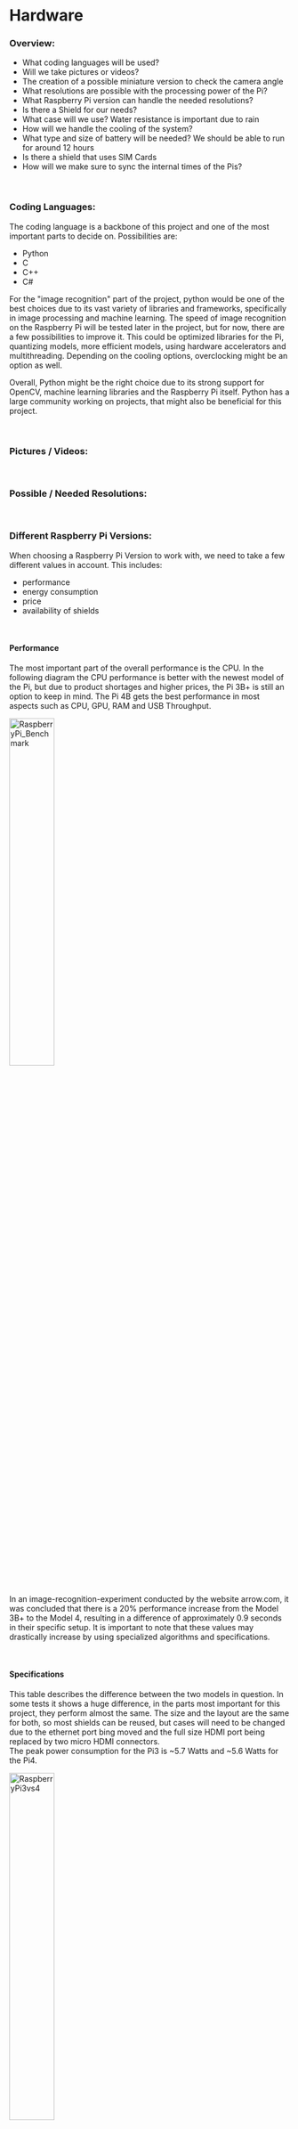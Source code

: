 # Hardware

### Overview:

* What coding languages will be used?
* Will we take pictures or videos?
* The creation of a possible miniature version to check the camera angle
* What resolutions are possible with the processing power of the Pi?
* What Raspberry Pi version can handle the needed resolutions?
* Is there a Shield for our needs?
* What case will we use? Water resistance is important due to rain
* How will we handle the cooling of the system?
* What type and size of battery will be needed? We should be able to run for around 12 hours
* Is there a shield that uses SIM Cards
* How will we make sure to sync the internal times of the Pis?

<br>

### Coding Languages:

The coding language is a backbone of this project and one of the most important parts to decide on. Possibilities are:

* Python
* C
* C++
* C# <br>

For the "image recognition" part of the project, python would be one of the best choices due to its vast variety of libraries and frameworks, specifically in image processing and machine learning. The speed of image recognition on the Raspberry Pi will be tested later in the project, but for now, there are a few possibilities to improve it. This could be optimized libraries for the Pi, quantizing models, more efficient models, using hardware accelerators and multithreading. Depending on the cooling options, overclocking might be an option as well. <br>

Overall, Python might be the right choice due to its strong support for OpenCV, machine learning libraries and the Raspberry Pi itself. Python has a large community working on projects, that might also be beneficial for this project.

<br>

### Pictures / Videos:

<br>

### Possible / Needed Resolutions:

<br>

### Different Raspberry Pi Versions:

When choosing a Raspberry Pi Version to work with, we need to take a few different values in account. This includes:

* performance
* energy consumption
* price
* availability of shields

<br>

#### Performance

The most important part of the overall performance is the CPU. In the following diagram the CPU performance is better with the newest model of the Pi, but due to product shortages and higher prices, the Pi 3B+ is still an option to keep in mind. The Pi 4B gets the best performance in most aspects such as CPU, GPU, RAM and USB Throughput.

<img src="Hardware_files/RaspberryPi_Benchmark.png" alt="RaspberryPi_Benchmark" style="width: 40%;" />

In an image-recognition-experiment conducted by the website arrow.com, it was concluded that there is a 20% performance increase from the Model 3B+ to the Model 4, resulting in a difference of approximately 0.9 seconds in their specific setup. It is important to note that these values may drastically increase by using specialized algorithms and specifications.

<br>

#### Specifications

This table describes the difference between the two models in question. In some tests it shows a huge difference, in the parts most important for this project, they perform almost the same. The size and the layout are the same for both, so most shields can be reused, but cases will need to be changed due to the ethernet port bing moved and the full size HDMI port being replaced by two micro HDMI connectors. <br>
The peak power consumption for the Pi3 is ~5.7 Watts and ~5.6 Watts for the Pi4. <br>

<img src="Hardware_files/RaspberryPi3vs4.jpeg" alt="RaspberryPi3vs4" style="width: 40%;" />

The pricing shows the Raspberry Pi 3B as the overall cheapest model.


| Product                     | Price    |            |
| :---------------------------- | ---------- | ------------ |
| Raspberry Pi 4 Model B 4GB  | 78.99€  | Amazon.com |
| Raspberry Pi 4 Model B 8GB  | 126.04€ | Amazon.com |
| Raspberry Pi 3 Model B 1GB  | 51.21€  | Amazon.com |
| Raspberry Pi 3 Model B+ 1GB | 77.99€  | Amazon.com |

[^1]

<br>

#### Conclusion

Overall can be said that the RaspberryPi3B is the better option for this project, due to a lower price range. While still a great product, the increased performance of the RaspberryPi4, does not justify the higher prices in the case of our specific project.

<br>

### Shields:

There are a few things pre-existing shields would make a lot easier. Luckily enough, the Raspberry Pi community creates a vast variety of shields for almost any purpose. <br>

This are some of the shields that could possibly be used in this project:


| Purpose                                  | Description                                               | Price   | Link                                                                                                                                                                                                                                                 |
| :----------------------------------------- | ----------------------------------------------------------- | --------- | ------------------------------------------------------------------------------------------------------------------------------------------------------------------------------------------------------------------------------------------------------ |
| SIM Card Module                          | EXVIST 4G LTE Industrial Mini PCIe auf USB Adapter USB    | 8.28€  | [Amazon.de](https://www.amazon.de/Industrial-SIM-Kartenslot-geeignet-Anwendungen-Raspberry/dp/B08B7ZRBRZ/ref=sr_1_3?keywords=raspberry%2Bpi%2Bsim%2Bcard&qid=1691175308&s=ce-de&sprefix=raspberry%2Bpi%2Bsim%2Celectronics%2C104&sr=1-3&th=1https:/) |
| Multipurpose Communication with SIM Card | A7670E LTE Cat-1 HAT for Raspberry Pi, Multi Band Support | 38.62€ | [Amazon.de](https://www.amazon.de/Raspberry-Support-Enabling-Communication-Positioning/dp/B097K14K18/ref=sr_1_1?keywords=raspberry%2Bpi%2Bsim%2Bcard&qid=1691175308&s=ce-de&sprefix=raspberry%2Bpi%2Bsim%2Celectronics%2C104&sr=1-1&th=1)            |

There are multiple solutions to choose from, especially for SIM Card readers. These will be important for the overall communication for this project. In case a custom shield is needed, it will be prototyped by hand and after in depth experimentation a more professional version will be created.

<br>

### Housing / Water Resistance:

There are multiple cases pre-made for the Raspberry Pi or just waterproof cases for electrical projects. Here it is important to note that the case not only has to fit the Pi and the basic electronic, but also the battery, which most likely will take a lot of space. <br>

Due to this issue, a separate case for the battery might be an idea to go by.

For the Pi itself a simple box like [this](https://www.amazon.com/-/de/dp/B0B87XSMVP/ref=d_pd_di_sccai_cn_sccl_4_1/138-4383230-3283737?pd_rd_w=1ZrI5&content-id=amzn1.sym.67c5ba31-9419-42ae-aa32-38239ca1805d&pf_rd_p=67c5ba31-9419-42ae-aa32-38239ca1805d&pf_rd_r=ME7FRVRXB2P7WGSEEK14&pd_rd_wg=ELz6d&pd_rd_r=0c6f9d65-af1a-45c0-9712-31c72b109893&pd_rd_i=B0B87XSMVP&th=1https:/) would work perfectly fine, but the issue of heat buildup and cooling will be a problem. The battery might be stored in something like [this](https://www.amazon.de/Knightsbridge-JB55-wetterfeste-Elektrobox-Außenbereich/dp/B08LQZK1Y5/ref=sr_1_7?__mk_de_DE=ÅMÅŽÕÑ&crid=N1TYGXHGGYZA&keywords=outdoor+kasten+wasserdicht&qid=1691176744&sprefix=outdoor+kasteb+wasserdicht%2Caps%2C97&sr=8-7https:/) and wired to the Pi separately. <br>

In case water resistance is less of a priority, a custom 3D printed case will work as well. 

<br>

### Cooling:

Due to the need of a waterproof housing / case for the Pi, cooling will be difficult. Heat buildup will become a problem after a long time of image recognition. Without the need for water resistance, there would be multiple cooling units to decide from. For example:
[DoubleFan Case RaspberryPi](https://www.amazon.com/-/de/dp/B07KYBCMJY/ref=sr_1_8?__mk_de_DE=ÅMÅŽÕÑ&crid=1BXMKJTH565YK&keywords=raspberry%2Bpi%2Bwaterproof%2Bcooling&qid=1691176858&sprefix=raspberry%2Bpi%2Bwaterproof%2Bcoolin%2Caps%2C208&sr=8-8&th=1https:/)

[Geekworm 7mm Fan](https://www.amazon.com/-/de/dp/B07Z3Q417K/ref=sr_1_15?__mk_de_DE=ÅMÅŽÕÑ&crid=1BXMKJTH565YK&keywords=raspberry%2Bpi%2Bwaterproof%2Bcooling&qid=1691176858&sprefix=raspberry%2Bpi%2Bwaterproof%2Bcoolin%2Caps%2C208&sr=8-15&th=1https:/)

A possible solution for this issue might be an external heat sink to stop heat buildup. Further experimentation to take note of the heat development during image recognition will be needed to decide if a fan is needed or the heatsink alone works as well.

[Small heat sink for experimentation purpose](https://www.amazon.com/-/de/dp/B07ZLZRDXZ/ref=sr_1_4?__mk_de_DE=ÅMÅŽÕÑ&crid=GJK6GZ9JSVL4&keywords=raspberry+pi+big+heatsink&qid=1691177284&sprefix=raspberry+pi+big+heatsin%2Caps%2C205&sr=8-4)

[Big heatsink to create a custom external solution](https://www.amazon.com/-/de/dp/B07X9L2SRP/ref=sr_1_3?__mk_de_DE=ÅMÅŽÕÑ&crid=2UVI3Y59UL1Y&keywords=big+heat+sink&qid=1691177358&sprefix=big+heat+sink+%2Caps%2C216&sr=8-3)

<br>

### Power Consumption / Battery:

In oder to calculate the power consumption, I am going to use the estimated values calculated earlier in the "specifications"

> The peak power consumption for the Pi3 is ~5.7 Watts and ~5.6 Watts for the Pi4.

To compensate for potential losses and power fluctuations, the power consumption will be rounded up to 6 Watts. The final version of the time tracking system should be able to run for approximately 10 hours to ensure that an entire event can be tracked. The common standard for batteries of the required size is 12V, which is chosen due to its better accessibility and lower price. <br>

The RaspberryPi only uses 5V so a transformer is needed. The average efficiency of a small transformer is ~70%, so this will be part of the calculation as well. <br>

The steps to calculate the necessary battery size are as follows:

* Total energy consumption over 10 hours = Power x Time = 6 watts x 10 hours = 60 watt-hours
* Battery Capacity for 10 hours of Operation: Total watt-hours / Battery Voltage = 60 watt-hours / 12 volt = 5Ah
* Adjust for the power loss during 12V to 5V transformation: Power × (1 / efficiency) × Time = 6 watts × (1 / 0.7) × 10 hours ≈ 85.71 watt-hours
* Adjust further for power loss: New total watt-hours / Battery Voltage = 85.71 watt-hours / 12 volts ≈ *7.14 Ah*.

It is important to note that this is only a rough overview of the needed battery size. In reality the power consumption may variate due to the Pis power fluctuating power consumption.

<br>

With this information, a battery capacity of at least 8Ah is needed, although a buffer should be considered.

Possible options are:


| Product                      | Capacity | Price   | Product-Link                                                                                                                                                                                                                                |
| ------------------------------ | ---------- | --------- | --------------------------------------------------------------------------------------------------------------------------------------------------------------------------------------------------------------------------------------------- |
| Green Cell® AGM 12V 8Ah     | 8 Ah     | 29.09€ | [Amazon.de](https://www.amazon.de/Green-Cell-Akkubatterie-Alarmanlage-Taschenlampen-12V-8Ah/dp/B08JGYXMNS/ref=sr_1_5?__mk_de_DE=ÅMÅŽÕÑ&crid=1I2LO8EP05RMP&keywords=12v+8ah&qid=1691100512&sprefix=12v+8+ah+%2Caps%2C112&sr=8-5https:/) |
| EMOS Wartungsfreier Bleiakku | 9 Ah     | 20.06€ | [Amazon.de](https://www.amazon.de/EMOS-Wartungsfreier-Bleiakkumulator-faston-B9675/dp/B01MQJTOHB/ref=sr_1_5?__mk_de_DE=ÅMÅŽÕÑ&crid=IK9SNX1N1DIC&keywords=12v%2B9ah&qid=1691100807&sprefix=12v%2B9ah%2Caps%2C130&sr=8-5&th=1https:/)    |
| Green Cell® AGM 12V 10Ah    | 10 Ah    | 29.20€ | [Amazon.de](https://www.amazon.de/Green-Cell-Akkubatterie-Alarmanlage-Taschenlampen-12V-10Ah/dp/B08JGYY8KN/ref=sr_1_5?__mk_de_DE=ÅMÅŽÕÑ&crid=32XB0R04X91SG&keywords=12v+10ah&qid=1691100894&sprefix=12v+10ah%2Caps%2C136&sr=8-5)       |

The best option here would be the **EMOS 12V 9Ah lead acid battery** with a weight of 2.42kg.

<br>

### Internal Time Synchronization: [^2]

Achieving precise time synchronization between multiple Raspberry Pis can be challenging, but it is possible to get close to 10 milliseconds accuracy with careful configuration. One common approach is to use the Network Time Protocol (NTP) or the Precision Time Protocol (PTP). I'll outline the steps for both methods:

1. Using Network Time Protocol (NTP):

NTP is a widely-used protocol for synchronizing time over a network. The standard NTP implementation typically provides accuracy within a few milliseconds, but additional adjustments can be made to get closer to 10 milliseconds.

a. Install NTP on all Raspberry Pis:

```
sudo apt-get update
sudo apt-get install ntp
```

b. Configure the NTP settings:
Edit the NTP configuration file `/etc/ntp.conf` and add NTP servers that provide precise time. You can use publicly available NTP servers, but for better accuracy, consider using local NTP servers if available.

c. Enable NTP on all Raspberry Pis:

```
sudo systemctl enable ntp
sudo systemctl start ntp
```

2. Using Precision Time Protocol (PTP):

PTP is designed for high-precision time synchronization and can achieve sub-microsecond accuracy on well-configured networks.

a. Install PTPd on all Raspberry Pis:

```
sudo apt-get update
sudo apt-get install ptpd
```

b. Configure PTPd:
Edit the PTPd configuration file `/etc/ptpd2.conf` and set the necessary options. Pay attention to the `slaveOnly` and `delay_mechanism` settings. The former ensures that PTP is only used to synchronize the system clock without disciplining the clock (recommended for better accuracy), and the latter should be set to `E2E` (End-to-End) for more precise time synchronization.

c. Enable PTPd on all Raspberry Pis:

```
sudo systemctl enable ptpd
sudo systemctl start ptpd
```

Additional considerations:

1. Network Infrastructure: Ensure that your network infrastructure (routers, switches, cables) is capable of low-latency and low-jitter communication between the Raspberry Pis.
2. Consistent Load: Try to maintain a consistent and low system load on the Raspberry Pis, as fluctuations in system load can impact time synchronization accuracy.
3. Physical Clocks: Raspberry Pi's onboard clock is not highly accurate. Consider using external, precision time sources (e.g., GPS-based NTP servers or PTP grandmaster clocks) to further improve accuracy.
4. Clock Disciplining: If you need even higher accuracy, you can investigate clock disciplining techniques like PPS (Pulse Per Second) synchronization, which uses external hardware to discipline the system clock.
5. Monitor and Adjust: Continuously monitor the time synchronization accuracy and make adjustments as needed to improve the precision.

Keep in mind that achieving sub-10 milliseconds synchronization between Raspberry Pis can be challenging due to various factors, and the ultimate precision will depend on your specific network and hardware setup.

<br>

##### Sources:

* [https://magpi.raspberrypi.com/articles/raspberry-pi-4-specs-benchmarks](https://magpi.raspberrypi.com/articles/raspberry-pi-4-specs-benchmarks)
* [https://www.arrow.com/en/research-and-events/articles/image-recognition-speed-comparison-google-coral-edge-tpu-pi-3b-plus-vs-raspberry-pi-4](https://www.arrow.com/en/research-and-events/articles/image-recognition-speed-comparison-google-coral-edge-tpu-pi-3b-plus-vs-raspberry-pi-4)
* [https://core-electronics.com.au/guides/raspberry-pi-4-vs-3-model-b-performance-benchmark/](https://core-electronics.com.au/guides/raspberry-pi-4-vs-3-model-b-performance-benchmark/)
* [https://amazon.deAmazon.de](https://amazon.de)
* [https://chat.openai.com](https://chat.openai.comhttps:/)

[^1]: The Model B and B+ perform almost the same in the, for this project, important aspects, so they are treated as an equal here.
    
[^2]: This part was created by OpenAIs ChatGPT 3.5 using this prompt: "how would I go on about a internal time synchronization of multiple raspberry pis. They need to be really precise. Close to 10 milliseconds"
